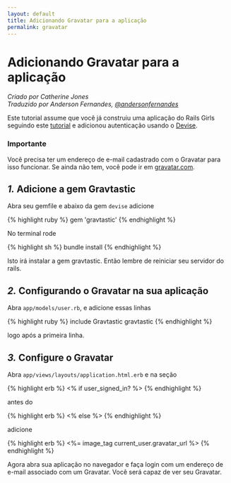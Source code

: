 ```yaml
---
layout: default
title: Adicionando Gravatar para a aplicação
permalink: gravatar
---
```


# Adicionando Gravatar para a aplicação

*Criado por Catherine Jones*  
*Traduzido por Anderson Fernandes, [@andersonfernandes](https://github.com/andersonfernandes)*

Este tutorial assume que você já construiu uma aplicação do Rails Girls seguindo este [tutorial](http://guides.railsgirls.com/app) e adicionou autenticação usando o [Devise](http://guides.railsgirls.com/devise/).

### Importante

Você precisa ter um endereço de e-mail cadastrado com o Gravatar para isso funcionar. Se ainda não tem, você pode ir em [gravatar.com](http://br.gravatar.com/).

## *1.* Adicione a gem Gravtastic

Abra seu gemfile e abaixo da gem `devise` adicione

{% highlight ruby %}
gem 'gravtastic'
{% endhighlight %}

No terminal rode

{% highlight sh %}
bundle install
{% endhighlight %}

Isto irá instalar a gem gravtastic. Então lembre de reiniciar seu servidor do rails.

## *2.* Configurando o Gravatar na sua aplicação

Abra `app/models/user.rb`, e adicione essas linhas

{% highlight ruby %}
include Gravtastic
gravtastic
{% endhighlight %}

logo após a primeira linha.

## *3.* Configure o Gravatar

Abra `app/views/layouts/application.html.erb` e na seção

{% highlight erb %}
<% if user_signed_in? %>
{% endhighlight %}

antes do

{% highlight erb %}
<% else %>
{% endhighlight %}

adicione

{% highlight erb %}
<%= image_tag current_user.gravatar_url %>
{% endhighlight %}

Agora abra sua aplicação no navegador e faça login com um endereço de e-mail associado com um Gravatar. Você será capaz de ver seu Gravatar.
